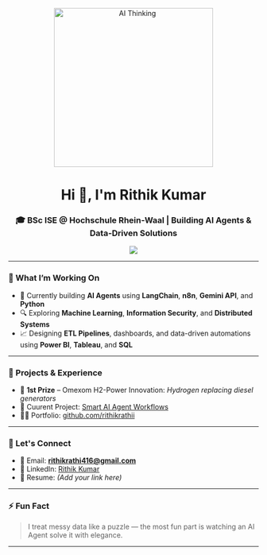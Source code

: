 <p align="center">
  <img src="https://media.giphy.com/media/qgQUggAC3Pfv687qPC/giphy.gif" width="320" alt="AI Thinking">
</p>

<h1 align="center">Hi 👋, I'm Rithik Kumar</h1>
<h3 align="center">🎓 BSc ISE @ Hochschule Rhein-Waal | Building AI Agents & Data-Driven Solutions</h3>

<div style="display: flex; justify-content: center; flex-wrap: nowrap; gap: 0; overflow-x: auto;">
  <img src="https://skillicons.dev/icons?i=python,cpp,c,java,nodejs,sql,numpy,pandas,scikitlearn,tensorflow,docker,git,github&theme=dark" />
</div>

---

### 🚀 What I’m Working On
- 🤖 Currently building **AI Agents** using **LangChain**, **n8n**, **Gemini API**, and **Python**
- 🔍 Exploring **Machine Learning**, **Information Security**, and **Distributed Systems**
- 📈 Designing **ETL Pipelines**, dashboards, and data-driven automations using **Power BI**, **Tableau**, and **SQL**

---

### 💼 Projects & Experience
- 🥇 **1st Prize** – Omexom H2-Power Innovation: *Hydrogen replacing diesel generators*
- 🧠 Cuurent Project: [Smart AI Agent Workflows](https://github.com/rithikrathii/AI-Automation-With-Smart-Workflows-)
- 👨‍💻 Portfolio: [github.com/rithikrathii](https://github.com/rithikrathii)

---

### 🤝 Let's Connect
- 📧 Email: **rithikrathi416@gmail.com**
- 💼 LinkedIn: [Rithik Kumar](https://www.linkedin.com/in/rithik12/)
- 📄 Resume: *(Add your link here)*

---

### ⚡ Fun Fact
> I treat messy data like a puzzle — the most fun part is watching an AI Agent solve it with elegance.

---

